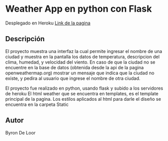 # Weather App en python con Flask
Desplegado en Heroku [Link de la pagina](https://blooming-brook-98311.herokuapp.com/)

## Descripción
El proyecto muestra una interfaz la cual permite ingresar el nombre de una ciudad y muestra en la pantalla los datos de temperatura, descripcion del clima, humedad, y velocidad del viento.
En caso de que la ciudad no se encuentre en la base de datos (obtenida desde la api de la pagina openweathermap.org) mostrar un mensaje que indica que la ciudad no existe, y pedira al usuario que ingrese el nombre de otra ciudad.

El proyecto fue realizado en python, usando flask y subido a los servidores de heroku
El html weather que se encuentra en templates, es el  template principal de la pagina.
Los estilos aplicados al html para darle el diseño se encuentra en la carpeta Static

## Autor

Byron De Loor

